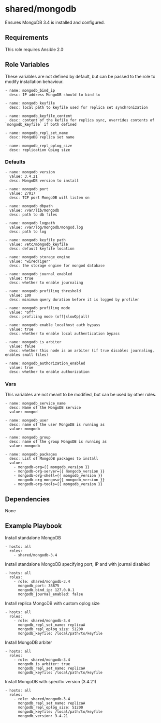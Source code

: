# shared/mongodb #

Ensures MongoDB 3.4 is installed and configured.

## Requirements ##

This role requires Ansible 2.0

## Role Variables ##

These variables are not defined by default, but can be passed to the role to modify installation behaviour.

    - name: mongodb_bind_ip
      desc: IP address MongoDB should to bind to

    - name: mongodb_keyfile
      desc: local path to keyfile used for replica set synchronization

    - name: mongodb_keyfile_content
      desc: content of the kefile for replica sync, overrides contents of `mongodb_keyfile` if both defined

    - name: mongodb_repl_set_name
      desc: MongoDB replica set name

    - name: mongodb_repl_oplog_size
      desc: replication OpLog size

### Defaults ##

    - name: mongodb_version
      value: 3.4.21
      desc: MongoDB version to install

    - name: mongodb_port
      value: 27017
      desc: TCP port MongoDB will listen on

    - name: mongodb_dbpath
      value: /var/lib/mongodb
      desc: path to db files

    - name: mongodb_logpath
      value: /var/log/mongodb/mongod.log
      desc: path to log

    - name: mongodb_keyfile_path
      value: /etc/mongodb_keyfile
      desc: default keyfile location

    - name: mongodb_storage_engine
      value: "wiredTiger"
      desc: the storage engine for mongod database

    - name: mongodb_journal_enabled
      value: true
      desc: whether to enable journaling

    - name: mongodb_profiling_threshold
      value: 100
      desc: minimum query duration before it is logged by profiler

    - name: mongodb_profiling_mode
      value: "off"
      desc: profiling mode (off|slowOp|all)

    - name: mongodb_enable_localhost_auth_bypass
      value: true
      desc: whether to enable local authentication bypass

    - name: mongodb_is_arbiter
      value: false
      desc: whether this node is an arbiter (if true disables journaling, enables small files)

    - name: mongodb_authorization_enabled
      value: true
      desc: whether to enable authorization

### Vars ###

This variables are not meant to be modified, but can be used by other roles.

    - name: mongodb_service_name
      desc: Name of the MongoDB service
      value: mongod

    - name: mongodb_user
      desc: name of the user MongoDB is running as
      value: mongodb

    - name: mongodb_group
      desc: name of the group MongoDB is running as
      value: mongodb

    - name: mongodb_packages
      desc: List of MongoDB packages to install
      value:
        - mongodb-org={{ mongodb_version }}
        - mongodb-org-server={{ mongodb_version }}
        - mongodb-org-shell={{ mongodb_version }}
        - mongodb-org-mongos={{ mongodb_version }}
        - mongodb-org-tools={{ mongodb_version }}

## Dependencies ##

None

## Example Playbook ##

Install standalone MongoDB

```
- hosts: all
  roles:
    - shared/mongodb-3.4
```

Install standalone MongoDB specifying port, IP and with journal disabled

```
- hosts: all
  roles:
    - role: shared/mongodb-3.4
      mongodb_port: 38875
      mongodb_bind_ip: 127.0.0.1
      mongodb_journal_enabled: false
```

Install replica MongoDB with custom oplog size

```
- hosts: all
  roles:
    - role: shared/mongodb-3.4
      mongodb_repl_set_name: replicaA
      mongodb_repl_oplog_size: 51200
      mongodb_keyfile: /local/path/to/keyfile
```

Install MongoDB arbiter

```
- hosts: all
  roles:
    - role: shared/mongodb-3.4
      mongodb_is_arbiter: true
      mongodb_repl_set_name: replicaA
      mongodb_keyfile: /local/path/to/keyfile
```

Install MongoDB with specific version (3.4.21)

```
- hosts: all
  roles:
    - role: shared/mongodb-3.4
      mongodb_repl_set_name: replicaA
      mongodb_repl_oplog_size: 51200
      mongodb_keyfile: /local/path/to/keyfile
      mongodb_version: 3.4.21
